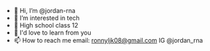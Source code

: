 - 👋 Hi, I’m @jordan-rna
- 👀 I’m interested in tech
- 🌱 High school class 12
- 💞️ I'd love to learn from you
- 📫 How to reach me email: ronnyljk08@gmail.com IG @jordan_rna

<!---
jordan-rna/jordan-rna is a ✨ special ✨ repository because its `README.md` (this file) appears on your GitHub profile.
You can click the Preview link to take a look at your changes.
--->
